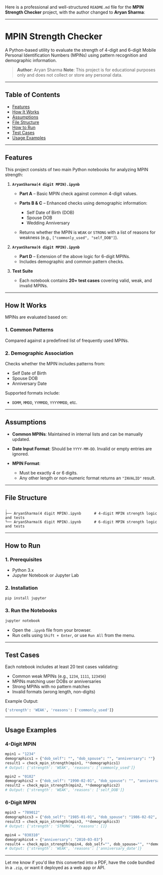 Here is a professional and well-structured `README.md` file for the **MPIN Strength Checker** project, with the author changed to **Aryan Sharma**:

---

# MPIN Strength Checker

A Python-based utility to evaluate the strength of 4-digit and 6-digit Mobile Personal Identification Numbers (MPINs) using pattern recognition and demographic information.

> **Author**: Aryan Sharma
> **Note**: This project is for educational purposes only and does not collect or store any personal data.

---

## Table of Contents

* [Features](#features)
* [How It Works](#how-it-works)
* [Assumptions](#assumptions)
* [File Structure](#file-structure)
* [How to Run](#how-to-run)
* [Test Cases](#test-cases)
* [Usage Examples](#usage-examples)

---

## Features

This project consists of two main Python notebooks for analyzing MPIN strength:

1. **`AryanSharma(4 digit MPIN).ipynb`**

   * **Part A** – Basic MPIN check against common 4-digit values.
   * **Parts B & C** – Enhanced checks using demographic information:

     * Self Date of Birth (DOB)
     * Spouse DOB
     * Wedding Anniversary
   * Returns whether the MPIN is `WEAK` or `STRONG` with a list of reasons for weakness (e.g., `["commonly_used", "self_DOB"]`).

2. **`AryanSharma(6 digit MPIN).ipynb`**

   * **Part D** – Extension of the above logic for 6-digit MPINs.
   * Includes demographic and common pattern checks.

3. **Test Suite**

   * Each notebook contains **20+ test cases** covering valid, weak, and invalid MPINs.

---

## How It Works

MPINs are evaluated based on:

### 1. Common Patterns

Compared against a predefined list of frequently used MPINs.

### 2. Demographic Association

Checks whether the MPIN includes patterns from:

* Self Date of Birth
* Spouse DOB
* Anniversary Date

Supported formats include:

* `DDMM`, `MMDD`, `YYMMDD`, `YYYYMMDD`, etc.

---

## Assumptions

* **Common MPINs**: Maintained in internal lists and can be manually updated.
* **Date Input Format**: Should be `YYYY-MM-DD`. Invalid or empty entries are ignored.
* **MPIN Format**:

  * Must be exactly 4 or 6 digits.
  * Any other length or non-numeric format returns an `"INVALID"` result.

---

## File Structure

```
.
├── AryanSharma(4 digit MPIN).ipynb      # 4-digit MPIN strength logic and tests
└── AryanSharma(6 digit MPIN).ipynb      # 6-digit MPIN strength logic and tests
```

---

## How to Run

### 1. Prerequisites

* Python 3.x
* Jupyter Notebook or Jupyter Lab

### 2. Installation

```bash
pip install jupyter
```

### 3. Run the Notebooks

```bash
jupyter notebook
```

* Open the `.ipynb` file from your browser.
* Run cells using `Shift + Enter`, or use `Run All` from the menu.

---

## Test Cases

Each notebook includes at least 20 test cases validating:

* Common weak MPINs (e.g., `1234`, `1111`, `123456`)
* MPINs matching user DOBs or anniversaries
* Strong MPINs with no pattern matches
* Invalid formats (wrong length, non-digits)

Example Output:

```python
{'strength': 'WEAK', 'reasons': ['commonly_used']}
```

---

## Usage Examples

### 4-Digit MPIN

```python
mpin1 = "1234"
demographics1 = {"dob_self": "", "dob_spouse": "", "anniversary": ""}
result1 = check_mpin_strength(mpin1, **demographics1)
# Output: {'strength': 'WEAK', 'reasons': ['commonly_used']}
```

```python
mpin2 = "0102"
demographics2 = {"dob_self": "1990-02-01", "dob_spouse": "", "anniversary": ""}
result2 = check_mpin_strength(mpin2, **demographics2)
# Output: {'strength': 'WEAK', 'reasons': ['self_DOB']}
```

### 6-Digit MPIN

```python
mpin3 = "789012"
demographics3 = {"dob_self": "1985-01-01", "dob_spouse": "1986-02-02", "anniversary": "2010-03-03"}
result3 = check_mpin_strength(mpin3, **demographics3)
# Output: {'strength': 'STRONG', 'reasons': []}
```

```python
mpin4 = "030310"
demographics4 = {"anniversary": "2010-03-03"}
result4 = check_mpin_strength(mpin4, dob_self="", dob_spouse="", **demographics4)
# Output: {'strength': 'WEAK', 'reasons': ['anniversary_date']}
```

---

Let me know if you'd like this converted into a PDF, have the code bundled in a `.zip`, or want it deployed as a web app or API.

